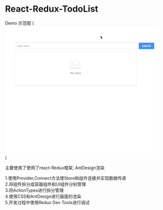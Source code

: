 # React-Redux-TodoList
Demo
示范图
(![img](https://github.com/ywan614/React-Redux-TodoList/blob/master/setgQfmqr8.gif))


主要使用了使用了react-Redux框架, AntDesign渲染

1.使用Provider,Connect方法使Store和组件连接并实现数据传递  
2.将组件拆分成容器组件和UI组件分别管理  
3.将ActionTypes进行拆分管理  
4.使用CSS和AntDesign进行画面的渲染  
5.开发过程中使用Redux Dev Tools进行调试  
